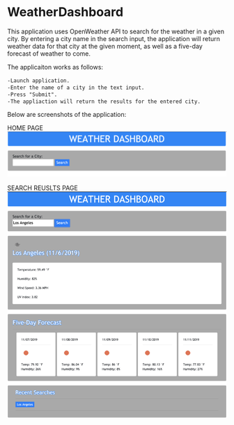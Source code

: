 # WeatherDashboard

This application uses OpenWeather API to search for the weather in a given city.  By entering a city name in the search input, the application will return weather data for that city at the given moment, as well as a five-day forecast of weather to come.

The applicaiton works as follows:

    -Launch application.
    -Enter the name of a city in the text input.
    -Press "Submit".
    -The appliaction will return the results for the entered city.

Below are screenshots of the application:

HOME PAGE
![Screenshot](WeatherDashboard_HomePage.png)

SEARCH REUSLTS PAGE
![Screenshot](WeatherDashboard_SearchResults.png)
